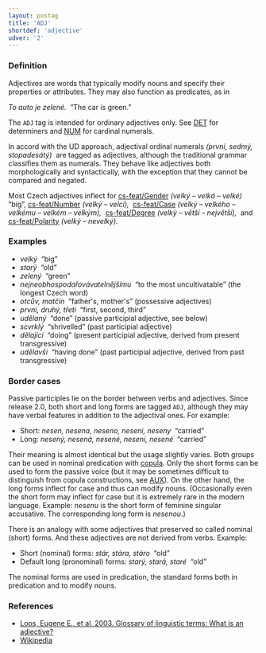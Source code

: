 ```yaml
---
layout: postag
title: 'ADJ'
shortdef: 'adjective'
udver: '2'
---
```


### Definition

Adjectives are words that typically modify nouns and specify their
properties or attributes. They may also function as predicates, as in

_To auto je zelené.&nbsp;_ “The car is green.”

The `ADJ` tag is intended for ordinary adjectives only. See [DET]()
for determiners and [NUM]() for cardinal numerals.

In accord with the UD approach,
adjectival ordinal numerals _(první, sedmý, stopadesátý)&nbsp;_
are tagged as adjectives, although the traditional grammar classifies
them as numerals. They behave like adjectives both morphologically and
syntactically, with the exception that they cannot be compared and
negated.

Most Czech adjectives inflect for
[cs-feat/Gender]() _(velký – velká – velké)&nbsp;_ “big”,
[cs-feat/Number]() _(velký – velcí),&nbsp;_
[cs-feat/Case]() _(velký – velkého – velkému – velkém – velkým),&nbsp;_
[cs-feat/Degree]() _(velký – větší – největší),&nbsp;_ and
[cs-feat/Polarity]() _(velký – nevelký).&nbsp;_

### Examples

- _velký&nbsp;_ “big”
- _starý&nbsp;_ “old”
- _zelený&nbsp;_ “green”
- _nejneobhospodařovávatelnějšímu&nbsp;_ “to the most uncultivatable” (the longest Czech word)
- _otcův, matčin&nbsp;_ “father's, mother's” (possessive adjectives)
- _první, druhý, třetí&nbsp;_ “first, second, third”
- _udělaný&nbsp;_ “done” (passive participial adjective, see below)
- _scvrklý&nbsp;_ “shrivelled” (past participial adjective)
- _dělající&nbsp;_ “doing” (present participial adjective, derived from present transgressive)
- _udělavší&nbsp;_ “having done” (past participial adjective, derived from past transgressive)

### Border cases

Passive participles lie on the border between verbs and adjectives.
Since release 2.0, both short and long forms are tagged `ADJ`, although
they may have verbal features in addition to the adjectival ones.
For example:

- Short: _nesen, nesena, neseno, neseni, neseny_ &nbsp;“carried”
- Long: _nesený, nesená, nesené, nesení, nesené_ &nbsp;“carried”

Their meaning is almost identical but the usage slightly varies.
Both groups can be used in nominal predication with [copula](cs-dep/cop).
Only the short forms can be used to form the passive voice
(but it may be sometimes difficult to distinguish from copula constructions, see [AUX]()).
On the other hand, the long forms inflect for case and thus
can modify nouns. (Occasionally even the short form may inflect for case
but it is extremely rare in the modern language. Example:
_nesenu_ is the short form of feminine singular accusative.
The corresponding long form is _nesenou_.)

There is an analogy with some adjectives that preserved so called nominal (short) forms.
And these adjectives are not derived from verbs. Example:

- Short (nominal) forms: _stár, stára, stáro_ &nbsp;“old”
- Default long (pronominal) forms: _starý, stará, staré_ &nbsp;“old”

The nominal forms are used in predication,
the standard forms both in predication and to modify nouns.

### References

- [Loos, Eugene E., et al. 2003. Glossary of linguistic terms: What is an adjective?](http://www-01.sil.org/linguistics/GlossaryOfLinguisticTerms/WhatIsAnAdjective.htm)
- [Wikipedia](http://en.wikipedia.org/wiki/Adjective)
<!-- Interlanguage links updated St lis 3 20:58:06 CET 2021 -->
